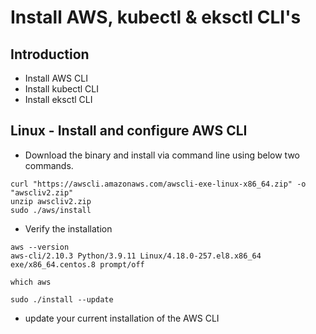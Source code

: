 # Install AWS, kubectl & eksctl CLI's

## Introduction
- Install AWS CLI
- Install kubectl CLI
- Install eksctl CLI

## Linux - Install and configure AWS CLI 
- Download the binary and install via command line using below two commands.
```t
curl "https://awscli.amazonaws.com/awscli-exe-linux-x86_64.zip" -o "awscliv2.zip"
unzip awscliv2.zip
sudo ./aws/install
```
- Verify the installation
```t
aws --version
aws-cli/2.10.3 Python/3.9.11 Linux/4.18.0-257.el8.x86_64 exe/x86_64.centos.8 prompt/off

which aws

sudo ./install --update
```

- update your current installation of the AWS CLI
```

```